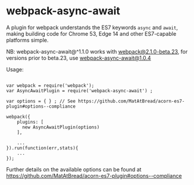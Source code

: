 # webpack-async-await

A plugin for webpack understands the ES7 keywords `async` and `await`, making building code for Chrome 53, Edge 14 and other 
ES7-capable platforms simple.

NB: webpack-async-await@^1.1.0 works with webpack@2.1.0-beta.23, for versions prior to beta.23, use webpack-async-await@1.0.4

Usage:

```

var webpack = require('webpack');
var AsyncAwaitPlugin = require('webpack-async-await') ;

var options = { } ; // See https://github.com/MatAtBread/acorn-es7-plugin#options--compliance

webpack({
    plugins: [
      new AsyncAwaitPlugin(options)
    ],
    
    ...
}).run(function(err,stats){
    ...
});

```

Further details on the available options can be found at https://github.com/MatAtBread/acorn-es7-plugin#options--compliance

